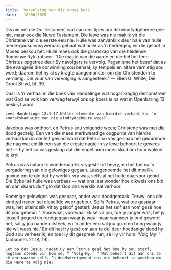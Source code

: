 ```yaml
---
title:  Vervolging van die vroeë kerk
date:   18/06/2025
---
```


Dis nie net die Ou Testament wat aan ons tipes oor die eindtydgebeure gee nie, maar ook die Nuwe Testament. Die lewe was nie maklik vir die Christene van die eerste eeu nie. Hulle was aanvanklik deur baie van hulle mede-godsdiensyweraars gehaat wat hulle as ’n bedreiging vir die geloof in Moses beskou het. Hulle moes ook die gramskap van die heidense Romeinse Ryk trotseer. “Die magte van die aarde en die hel het teen Christus opgetree deur Sy navolgers te vervolg. Paganisme het besef dat as die evangelie die oorwinning sou behaal, sy tempels en altare vernietig sou word; daarom het hy al sy kragte aangemonster om die Christendom te vernietig. Die vuur van vervolging is aangesteek.” — Ellen G. White, Die Groot Stryd, bl. 39.

Daar is ’n verhaal in die boek van Handelinge wat nogal kragtig demonstreer wat God se volk kan verwag terwyl ons op koers is na wat in Openbaring 13 beskryf word.

`Lees Handelinge 12:1–17.Watter elemente van hierdie verhaal kan ’n voorafskaduwing van die eindtydgebeure wees?`

Jakobus was onthoof, en Petrus sou volgende wees; Christene was met die dood gedreig. Een van die mees merkwaardige oogpunte van hierdie verhaal kan in die feit gevind word dat Petrus so vas geslaap het gedurende die nag wat eintlik een van die ergste nagte in sy lewe behoort te gewees het — hy het so vas geslaap dat die engel hom moes skud om hom wakker te kry!

Petrus was natuurlik wonderbaarlik vrygestel of bevry, en het toe na ’n vergadering van die gelowiges gegaan. Laasgenoemde het dit moeilik gevind om te glo dat hy werklik vry was, selfs al het hulle daarvoor gebid. Die Bybel sê hulle was verbaas — wat ons laat wonder hoe dikwels ons bid en dan skaars durf glo dat God ons werklik sal verhoor.

Sommige gelowiges was gespaar, ander was doodgemaak. Terwyl ons die eindtyd nader, sal dieselfde weer gebeur. Selfs Petrus, wat toe gespaar was, het uiteindelik vir sy geloof gesterf. Jesus het self aan hom gesê hoe dit sou gebeur: “ ‘Voorwaar, voorwaar Ek sê vir jou, toe jy jonger was, het jy jouself gegord en rondgegaan waar jy wou; maar wanneer jy oud geword het, sal jy jou hande uitsteek, en ’n ander een sal jou gord en bring waar jy nie wil wees nie.’ En dit het Hy gesê om aan te dui deur hoedanige dood hy God sou verheerlik; en toe Hy dit gespreek het, sê Hy vir hom: ‘Volg My’ ” (Johannes 21:18, 19).

`Let op dat Jesus, nadat Hy aan Petrus gesê het hoe hy sou sterf, nogtans steeds vir hom sê, “ ‘Volg My.’ ” Wat behoort dit aan ons te sê oor waarom selfs ’n doodsdreigement ons nie behoort te weerhou om die Here te volg nie?`